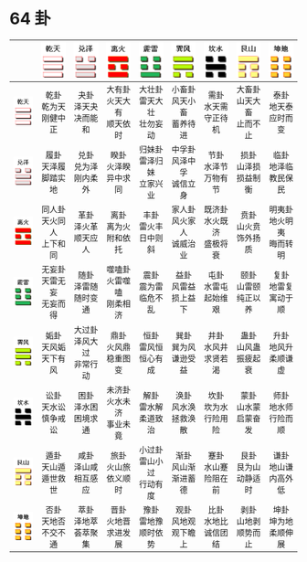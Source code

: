 # 64 卦

|       | ![qian](resources/gua_qian.png) | ![dui](resources/gua_ze.png) | ![li](resources/gua_li.png) | ![zhen](resources/gua_zhen.png) | ![xun](resources/gua_xun.png) | ![kan](resources/gua_kan.png) | ![geng](resources/gua_geng.png) | ![kun](resources/gua_kun.png) |
|:-----:|:-----:|:-----:|:-----:|:-----:|:-----:|:-----:|:-----:|:-----:|
| ![qian](resources/gua_qian.png) |   乾卦<br>乾为天<br>刚健中正   |   夬卦<br>泽天夬<br>决而能和   |   大有卦<br>火天大有<br>顺天依时   |   大壮卦<br>雷天大壮<br>壮勿妄动   |   小畜卦<br>风天小畜<br>蓄养待进   |   需卦<br>水天需<br>守正待机   |   大畜卦<br>山天大畜<br>止而不止   |   泰卦<br>地天泰<br>应时而变   |
| ![dui](resources/gua_ze.png) |   履卦<br>天泽履<br>脚踏实地   |   兑卦<br>兑为泽<br>刚内柔外   |   睽卦<br>火泽睽<br>异中求同   |   归妹卦<br>雷泽归妹<br>立家兴业   |   中孚卦<br>风泽中孚<br>诚信立身   |   节卦<br>水泽节<br>万物有节   |   损卦<br>山泽损<br>损益制衡   |   临卦<br>地泽临<br>教民保民   |
| ![li](resources/gua_li.png) |   同人卦<br>天火同人<br>上下和同   |   革卦<br>泽火革<br>顺天应人   |   离卦<br>离为火<br>附和依托   |   丰卦<br>雷火丰<br>日中则斜   |   家人卦<br>风火家人<br>诚威治业   |   既济卦<br>水火既济<br>盛极将衰   |   贲卦<br>山火贲<br>饰外扬质   |   明夷卦<br>地火明夷<br>晦而转明   |
| ![zhen](resources/gua_zhen.png) |   无妄卦<br>天雷无妄<br>无妄而得   |   随卦<br>泽雷随<br>随时变通   |   噬嗑卦<br>火雷噬嗑<br>刚柔相济   |   震卦<br>震为雷<br>临危不乱   |   益卦<br>风雷益<br>损上益下   |   屯卦<br>水雷屯<br>起始维艰   |   颐卦<br>山雷颐<br>纯正以养   |   复卦<br>地雷复<br>寓动于顺   |
| ![xun](resources/gua_xun.png) |   姤卦<br>天风姤<br>天下有风   |   大过卦<br>泽风大过<br>非常行动   |   鼎卦<br>火风鼎<br>稳重图变   |   恒卦<br>雷风恒<br>恒心有成   |   巽卦<br>巽为风<br>谦逊受益   |   井卦<br>水风井<br>求贤若渴   |   蛊卦<br>山风蛊<br>振疲起衰   |   升卦<br>地风升<br>柔顺谦虚   |
| ![kan](resources/gua_kan.png) |   讼卦<br>天水讼<br>慎争戒讼   |   困卦<br>泽水困<br>困境求通   |   未济卦<br>火水未济<br>事业未竟   |   解卦<br>雷水解<br>柔道致治   |   涣卦<br>风水涣<br>拯救涣散   |   坎卦<br>坎为水<br>行险用险   |   蒙卦<br>山水蒙<br>启蒙奋发   |   师卦<br>地水师<br>行险而顺   |
| ![geng](resources/gua_geng.png) |   遁卦<br>天山遁<br>遁世救世   |   咸卦<br>泽山咸<br>相互感应   |   旅卦<br>火山旅<br>依义顺时   |   小过卦<br>雷山小过<br>行动有度   |   渐卦<br>风山渐<br>渐进蓄德   |   蹇卦<br>水山蹇<br>险阻在前   |   艮卦<br>艮为山<br>动静适时   |   谦卦<br>地山谦<br>内高外低   |
| ![kun](resources/gua_kun.png) |   否卦<br>天地否<br>不交不通   |   萃卦<br>泽地萃<br>荟萃聚集   |   晋卦<br>火地晋<br>求进发展   |   豫卦<br>雷地豫<br>顺时依势   |   观卦<br>风地观<br>观下瞻上   |   比卦<br>水地比<br>诚信团结   |   剥卦<br>山地剥<br>顺势而止   |   坤卦<br>坤为地<br>柔顺伸展   |